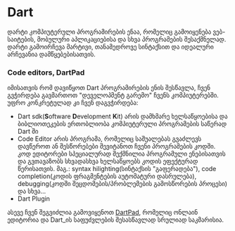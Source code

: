 # Dart
დარტი კომპიუტერული პროგრამირების ენაა, რომელიც გამოიყენება ვებ-საიტების, მობულური აპლიკაციებისა და სხვა პროგრამების შესაქმნელად. დარტი გამოირჩევა მარტივი, თანამედროვე სინტაქსით და იდეალური არჩევანია დამწყებებისათვის.
### Code editors, DartPad
იმისათვის რომ დავიწყოთ Dart პროგრამირების ენის შესწავლა, ჩვენ გვჭირდება გავმართოთ "დეველოპმენტ გარემო" ჩვენს კომპიუტერებში. უფრო კონკრეტულად კი ჩვენ დაგვჭირდება:
- Dart sdk(**S**oftware **D**evelopment **K**it) არის დამხმარე ხელსაწყოებისა და ბიბლიოთეკების ერთობლიობა კომპიუტერული პროგრამების საწერად Dart ში
- Code Editor არის პროგრამა, რომელიც საშუალებას გვაძლევს დავწეროთ ან შესწორებები შევიტანოთ ჩვენი პროგრამების კოდში. კოდ ედიტორები სპეციალურად შექმნილია პროგრამული ენებისათვის და გვთავაზობს სხვადასხვა ხელსაწყოებს კოდის ეფექტურად წერისათვის. მაგ.: syntax hilighting(სინტაქსის "გაფერადება"), code completion(კოდის ფრაგმენტების აუტომატური დასრულება), debugging(კოდში შეცდომების/პრობლემების გამოსწორების პროცესი) და სხვა...
- Dart Plugin

ასევე ჩვენ შეგვიძლია გამოვიყენოთ [DartPad](https://dartpad.dev), რომელიც ონლაინ ედიტორია და Dart_ის საფუძვლების შესასწავლად სრულიად საკმარისია.
